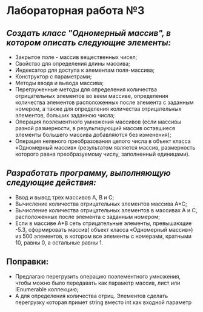 # Лабораторная работа №3
## ***Создать класс "Одномерный массив", в котором описать следующие элементы:***<br/>
- Закрытое поле - массив вещественных чисел;
- Свойство для определения длины массива;
- Индексатор для доступа к элементам поля-массива;
-	Конструктор с параметрами;
-	Методы ввода и вывода массива;
-	Перегруженные методы для определения количества отрицательных элементов во веем массиве, определения количества элементов расположенных после элемента с заданным номером, а также для определения количества отрицательных элементов, больших заданною числа;
-	Операция поэлементного умножения массивов (если массивы разной размерности, в результирующий массив оставшиеся элементы большего массива добавляются без изменения);
-	Операция неявного преобразования целого числа в объект класса «Одномерный массив» (результатом является	массив, размерность которого равна преобразуемому числу, заполненный единицами).

## ***Разработать программу, выполняющую следующие действия:***
- Ввод и вывод трех массивов А, В и С;
- Вычисление количества отрицательных элементов массива А*С;
- Вычисление количества отрицательных элементов в массивах А и С, расположенных после элемента с заданным номером;
- Если в массиве А*В сеть отрицательные элементы, превышающие -5.3, сформировать массив( объект класса «Одномерный массив») из 500 элементов, в котором все элементы с номерами, кратными 10, равны 0, а остальные равны 1.

## Поправки:
- Предлагаю перегрузить операцию поэлементного умножения, чтобы можно было передавать как параметр массив, лист или IEnumerable коллекцию;
- А для определения количества отриц. Элементов сделать перегрузку которая примет string вместо int как входной параметр
